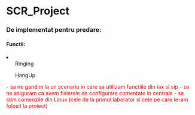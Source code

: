 # SCR_Project

<h3>De implementat pentru predare:</h3>
<h4>Functii:</h4>
<li>
    <ol>Ringing</ol>
    <ol>HangUp</ol>
</li>
<p style="color:red;">
- sa ne gandim la un scenariu in care sa utilizam functiile din iax si sip
- sa ne asiguram ca avem fisierele de configurare comentate in centrala
- sa stim comenzile din Linux (cele de la primul laborator si cele pe care le-am folosit la proiect)
</p>
